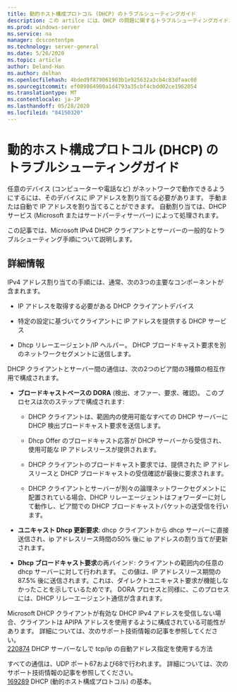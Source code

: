 ```yaml
---
title: 動的ホスト構成プロトコル (DHCP) のトラブルシューティングガイド
description: この artilce には、DHCP の問題に関するトラブルシューティングガイドが導入されています。
ms.prod: windows-server
ms.service: na
manager: dcscontentpm
ms.technology: server-general
ms.date: 5/26/2020
ms.topic: article
author: Deland-Han
ms.author: delhan
ms.openlocfilehash: 4bded9f879061903b1e925632a3cb4c83dfaac08
ms.sourcegitcommit: ef089864980a1d4793a35cbf4cbdd02ce1962054
ms.translationtype: MT
ms.contentlocale: ja-JP
ms.lasthandoff: 05/28/2020
ms.locfileid: "84150320"
---
```

# <a name="troubleshooting-guide-for-dynamic-host-configuration-protocol-dhcp"></a>動的ホスト構成プロトコル (DHCP) のトラブルシューティングガイド

任意のデバイス (コンピューターや電話など) がネットワークで動作できるようにするには、そのデバイスに IP アドレスを割り当てる必要があります。 手動または自動で IP アドレスを割り当てることができます。 自動割り当ては、DHCP サービス (Microsoft またはサードパーティサーバー) によって処理されます。

この記事では、Microsoft IPv4 DHCP クライアントとサーバーの一般的なトラブルシューティング手順について説明します。

## <a name="more-information"></a>詳細情報

IPv4 アドレス割り当ての手順には、通常、次の3つの主要なコンポーネントが含まれます。

- IP アドレスを取得する必要がある DHCP クライアントデバイス

- 特定の設定に基づいてクライアントに IP アドレスを提供する DHCP サービス

- Dhcp リレーエージェント/IP ヘルパー。 DHCP ブロードキャスト要求を別のネットワークセグメントに送信します。

DHCP クライアントとサーバー間の通信は、次の2つのピア間の3種類の相互作用で構成されます。

- **ブロードキャストベースの DORA** (検出、オファー、要求、確認)。 このプロセスは次のステップで構成されます:
  
    - DHCP クライアントは、範囲内の使用可能なすべての DHCP サーバーに DHCP 検出ブロードキャスト要求を送信します。
  
    - Dhcp Offer のブロードキャスト応答が DHCP サーバーから受信され、使用可能な IP アドレスリースが提供されます。
  
    - DHCP クライアントのブロードキャスト要求では、提供された IP アドレスリースと DHCP ブロードキャストの受信確認が最後に要求されます。
  
    - DHCP クライアントとサーバーが別々の論理ネットワークセグメントに配置されている場合、DHCP リレーエージェントはフォワーダーに対して動作し、ピア間での DHCP ブロードキャストパケットの送受信を行います。

- **ユニキャスト Dhcp 更新要求**: dhcp クライアントから dhcp サーバーに直接送信され、ip アドレスリース時間の50% 後に ip アドレスの割り当てが更新されます。

- **Dhcp ブロードキャスト要求**の再バインド: クライアントの範囲内の任意の dhcp サーバーに対して行われます。 この値は、IP アドレスリース期間の87.5% 後に送信されます。これは、ダイレクトユニキャスト要求が機能しなかったことを示しているためです。 DORA プロセスと同様に、このプロセスには、DHCP リレーエージェント通信が含まれます。

Microsoft DHCP クライアントが有効な DHCP IPv4 アドレスを受信しない場合、クライアントは APIPA アドレスを使用するように構成されている可能性があります。 詳細については、次のサポート技術情報の記事を参照してください。  
[220874](https://support.microsoft.com/help/220874) DHCP サーバーなしで tcp/ip の自動アドレス指定を使用する方法

すべての通信は、UDP ポート67および68で行われます。 詳細については、次のサポート技術情報の記事を参照してください。  
[169289](https://support.microsoft.com/help/169289) DHCP (動的ホスト構成プロトコル) の基本。